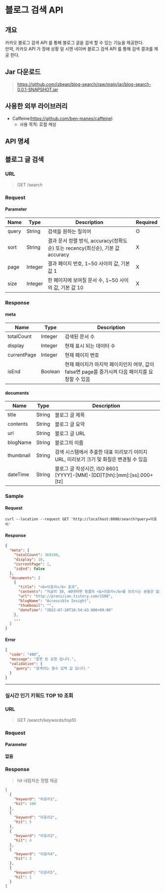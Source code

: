 # 블로그 검색 API

## 개요

카카오 블로그 검색 API 를 통해 블로그 글을 검색 할 수 있는 기능을 제공한다. <br>
만약, 카카오 API 가 장애 상황 일 시엔 네이버 블로그 검색 API 를 통해 검색 결과를 제공 한다.

## Jar 다운로드

> https://github.com/izbean/blog-search/raw/main/jar/blog-search-0.0.1-SNAPSHOT.jar

## 사용한 외부 라이브러리

- Caffeine(https://github.com/ben-manes/caffeine)
    - 사용 목적: 로컬 캐싱

## API 명세

## 블로그 글 검색

### URL

> GET /search

### Request

#### Parameter

| Name  | Type    | Description                                                | Required |
|-------|---------|------------------------------------------------------------|----------|
| query | String  | 검색을 원하는 질의어                                                | O        |
| sort  | String  | 결과 문서 정렬 방식, accuracy(정확도순) 또는 recency(최신순), 기본 값 accuracy | X        |
| page  | Integer | 결과 페이지 번호, 1~50 사이의 값, 기본 값 1                              | X        |
| size  | Integer | 한 페이지에 보여질 문서 수, 1~50 사이의 값, 기본 값 10                       | X        |

### Response

#### meta

| Name        | Type    | Description                                                 |
|-------------|---------|-------------------------------------------------------------|
| totalCount  | Integer | 검색된 문서 수                                                    |
| display     | Integer | 현재 표시 되는 데이터 수                                              |
| currentPage | Integer | 현재 페이지 번호                                                   |
| isEnd       | Boolean | 현재 페이지가 마지막 페이지인지 여부, 값이 false면 page를 증가시켜 다음 페이지를 요청할 수 있음 |

#### documents

| Name      | Type   | Description                                                        |
|-----------|--------|--------------------------------------------------------------------|
| title     | String | 블로그 글 제목                                                           |
| contents  | String | 블로그 글 요약                                                           |
| url       | String | 블로그 글 URL                                                          |
| blogName  | String | 블로그의 이름                                                            |
| thumbnail | String | 검색 시스템에서 추출한 대표 미리보기 이미지 URL, 미리보기 크기 및 화질은 변경될 수 있음               |
| dateTime  | String | 블로그 글 작성시간, ISO 8601 <br> [YYYY]-[MM]-[DD]T[hh]:[mm]:[ss].000+[tz] |

### Sample

#### Request

```shell
curl --location --request GET 'http://localhost:8080/search?query=이효리'
```

#### Response

```json
{
  "meta": {
    "totalCount": 369180,
    "display": 10,
    "currentPage": 1,
    "isEnd": false
  },
  "documents": [
    {
      "title": "<b>이효리</b> 효과",
      "contents": "지금의 30, 40대라면 핑클의 <b>이효리</b>를 모르시는 분들은 없을 겁니다. 그만큼 한 시대를 풍미했던 유명한 연예인인 <b>이효리</b>의 파급력에 대해서 알아보고자 합니다. 예나 지금이나 델몬트 역사상 과일주스 부동의 1위는 오렌지 주스입니다. 그런데 이게 딱 한번 뒤집힌 적이 있었는데, 바로 2003년 당시 연예계를 씹어먹던...",
      "url": "http://pronician.tistory.com/1500",
      "blogName": "Accessible Insight",
      "thumbnail": "",
      "dateTime": "2022-07-20T18:54:43.000+09:00"
    },
    ...
  ]
}
```

#### Error

```json
{
  "code": "400",
  "message": "잘못 된 요청 입니다.",
  "validation": {
    "query": "검색어는 필수 입력 값 입니다."
  }
}
```

---

### 실시간 인기 키워드 TOP 10 조회

### URL

> GET /search/keywords/top10

### Request

#### Parameter

<b>없음</b>

### Response

> hit 내림차순 정렬 제공

```json
[
  {
    "keyword": "이효리1",
    "hit": 100
  },
  {
    "keyword": "이효리2",
    "hit": 5
  },
  {
    "keyword": "이효리3",
    "hit": 4
  },
  {
    "keyword": "이효리4",
    "hit": 3
  },
  {
    "keyword": "이효리5",
    "hit": 1
  }
]
```
